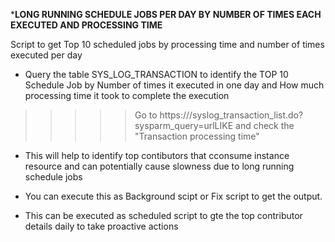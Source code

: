 *********LONG RUNNING SCHEDULE JOBS PER DAY BY NUMBER OF TIMES EACH EXECUTED AND PROCESSING TIME********

Script to get Top 10 scheduled jobs by processing time and number of times executed per day

 - Query the table SYS_LOG_TRANSACTION to identify the TOP 10 Schedule Job by Number of times it executed in one day and How much processing time it took to complete the execution

>>>>> Go to https://<your instance URL>/syslog_transaction_list.do?sysparm_query=urlLIKE<your scheduled job name> and check the "Transaction processing time"

 - This will help to identify top contibutors that cconsume instance resource and can potentially cause slowness due to long running schedule jobs

 - You can execute this as Background scipt or Fix script to get the output.
 - This can be executed as scheduled script to gte the top contributor details daily to take proactive actions
